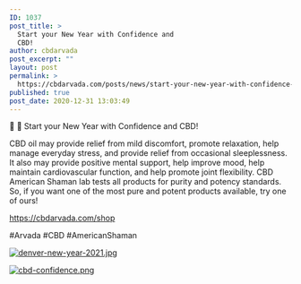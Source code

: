 ```yaml
---
ID: 1037
post_title: >
  Start your New Year with Confidence and
  CBD!
author: cbdarvada
post_excerpt: ""
layout: post
permalink: >
  https://cbdarvada.com/posts/news/start-your-new-year-with-confidence-and-cbd/
published: true
post_date: 2020-12-31 13:03:49
---
```

🎉 🎈 Start your New Year with Confidence and CBD!

CBD oil may provide relief from mild discomfort, promote relaxation, help manage everyday stress, and provide relief from occasional sleeplessness. It also may provide positive mental support, help improve mood, help maintain cardiovascular function, and help promote joint flexibility. CBD American Shaman lab tests all products for purity and potency standards. So, if you want one of the most pure and potent products available, try one of ours!

<a href="https://cbdarvada.com/shop">https://cbdarvada.com/shop</a>

#Arvada #CBD #AmericanShaman

<a title="denver-new-year-2021.jpg" href="https://snd-videos.s3.amazonaws.com/288012/1609444494877.jpg"><img title="denver-new-year-2021.jpg" src="https://snd-videos.s3.amazonaws.com/288012/1609444494877.jpg" alt="denver-new-year-2021.jpg" /></a>

<a title="cbd-confidence.png" href="https://cbdarvada.com/wp-content/uploads/2020/12/1609444657793.png"><img title="cbd-confidence.png" src="https://cbdarvada.com/wp-content/uploads/2020/12/1609444657793.png" alt="cbd-confidence.png" /></a>